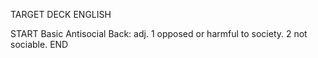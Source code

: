 TARGET DECK
ENGLISH

START
Basic
Antisocial
Back: adj. 1 opposed or harmful to society. 2 not sociable.
END
